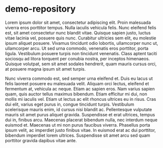 # demo-repository

Lorem ipsum dolor sit amet, consectetur adipiscing elit. Proin malesuada viverra eros porttitor tempus. Nulla iaculis vehicula felis. Nunc eleifend felis est, sit amet consectetur nunc blandit vitae. Quisque sapien justo, luctus vitae lacinia vel, posuere quis nunc. Curabitur ultricies sem elit, eu molestie ipsum aliquet posuere. Vivamus tincidunt odio lobortis, ullamcorper nunc ut, ullamcorper arcu. Ut sed urna commodo, venenatis eros porttitor, porta ligula. Vestibulum posuere turpis non tincidunt venenatis. Class aptent taciti sociosqu ad litora torquent per conubia nostra, per inceptos himenaeos. Quisque volutpat, sem sit amet sodales hendrerit, quam mauris cursus orci, at posuere magna ipsum sit amet turpis.

Nunc viverra commodo est, sed semper urna eleifend et. Duis eu lacus ut felis laoreet posuere eu malesuada velit. Aliquam orci lectus, eleifend et fermentum at, vehicula ac neque. Etiam ac sapien eros. Nam varius sapien quam, quis auctor tellus maximus bibendum. Etiam efficitur mi dui, non mollis mi iaculis vel. Etiam ut lectus ac elit rhoncus ultrices eu in risus. Cras dui elit, varius eget purus in, congue tincidunt turpis. Vestibulum scelerisque mauris enim, id cursus nisi blandit ac. Pellentesque vulputate mauris sit amet purus aliquet gravida. Suspendisse et erat ultrices, tempus dui in, finibus arcu. Maecenas placerat bibendum nulla, nec interdum neque euismod et. Maecenas ut mi non purus faucibus viverra. Phasellus porta ipsum velit, ac imperdiet justo finibus vitae. In euismod erat ac dui porttitor, bibendum imperdiet lorem ultrices. Suspendisse sit amet arcu sed quam porttitor gravida dapibus vitae ante.
